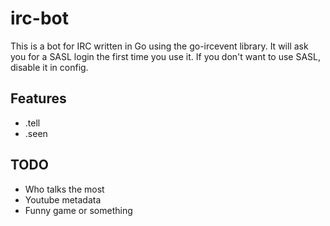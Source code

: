 # irc-bot
This is a bot for IRC written in Go using the go-ircevent library.
It will ask you for a SASL login the first time you use it. If you don't want to use SASL, disable it in config.

## Features
 * .tell
 * .seen

## TODO
 * Who talks the most
 * Youtube metadata
 * Funny game or something
